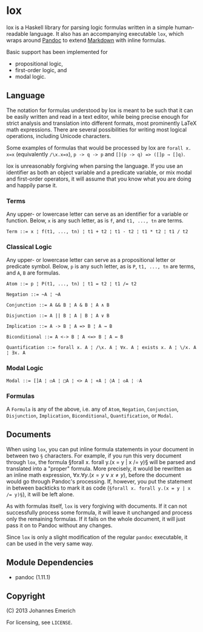 lox
===

lox is a Haskell library for parsing logic formulas written in a simple
human-readable language. It also has an accompanying executable `lox`, which
wraps around [Pandoc](http://johnmacfarlane.net/pandoc/) to extend
[Markdown](http://daringfireball.net/projects/markdown/) with inline formulas.

Basic support has been implemented for

- propositional logic,
- first-order logic, and
- modal logic.

Language
--------

The notation for formulas understood by lox is meant to be such that it can be
easily written and read in a text editor, while being precise enough for strict
analysis and translation into different formats, most prominently LaTeX math
expressions. There are several possibilities for writing most logical
operations, including Unicode characters.

Some examples of formulas that would be processed by lox are `forall x. x=x`
(equivalently `/\x.x=x`), `p -> q -> p` and `[](p -> q) => ([]p → []q)`.

lox is unreasonably forgiving when parsing the language. If you use an
identifier as both an object variable and a predicate variable, or mix modal and
first-order operators, it will assume that you know what you are doing and
happily parse it.

### Terms

Any upper- or lowercase letter can serve as an identifier for a variable or
function. Below, `x` is any such letter, as is `f`, and `t1, ..., tn` are terms.

```
Term ::= x ¦ f(t1, ..., tn) ¦ t1 + t2 ¦ t1 - t2 ¦ t1 * t2 ¦ t1 / t2
```

### Classical Logic

Any upper- or lowercase letter can serve as a propositional letter or predicate
symbol. Below, `p` is any such letter, as is `P`, `t1, ..., tn` are terms, and
`A`, `B` are formulas.

```
Atom ::= p ¦ P(t1, ..., tn) ¦ t1 = t2 ¦ t1 /= t2
```

```
Negation ::= ~A ¦ ¬A
```

```
Conjunction ::= A && B ¦ A & B ¦ A ∧ B
```

```
Disjunction ::= A || B ¦ A | B ¦ A ∨ B
```

```
Implication ::= A -> B ¦ A => B ¦ A → B
```

```
Biconditional ::= A <-> B ¦ A <=> B ¦ A ↔ B
```

```
Quantification ::= forall x. A ¦ /\x. A ¦ ∀x. A ¦ exists x. A ¦ \/x. A ¦ ∃x. A
```

### Modal Logic

```
Modal ::= []A ¦ ◻A ¦ □A ¦ <> A ¦ ⋄A ¦ ◊A ¦ ◇A ¦ ♢A
```

### Formulas

A `Formula` is any of the above, i.e. any of `Atom`, `Negation`, `Conjunction`,
`Disjunction`, `Implication`, `Biconditional`, `Quantification`, or `Modal`.

Documents
---------

When using `lox`, you can put inline formula statements in your document in
between two `§` characters. For example, if you run this very document through
`lox`, the formula §forall x. forall y.(x = y | x /= y)§ will be parsed and
translated into a "proper" formula. More precisely, it would be rewritten as an
inline math expression, $\forall x. \forall y. (x = y \vee x \not= y)$, before
the document would go through Pandoc's processing. If, however, you put the
statement in between backticks to mark it as code (`§forall x. forall y.(x = y |
x /= y)§`), it will be left alone.

As with formulas itself, `lox` is very forgiving with documents. If it can not
successfully process some formula, it will leave it unchanged and process only
the remaining formulas. If it fails on the whole document, it will just pass it
on to Pandoc without any changes.

Since `lox` is only a slight modification of the regular `pandoc` executable, it
can be used in the very same way.

Module Dependencies
-------------------

- pandoc (1.11.1)

Copyright
---------

(C) 2013 Johannes Emerich

For licensing, see `LICENSE`.
